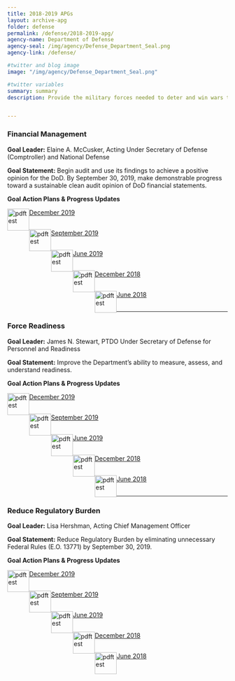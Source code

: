 ```yaml
---
title: 2018-2019 APGs
layout: archive-apg
folder: defense
permalink: /defense/2018-2019-apg/
agency-name: Department of Defense
agency-seal: /img/agency/Defense_Department_Seal.png
agency-link: /defense/

#twitter and blog image
image: "/img/agency/Defense_Department_Seal.png"

#twitter variables
summary: summary
description: Provide the military forces needed to deter and win wars to protect national security and the security of our allies.


---
```


<h3>Financial Management</h3>
<p><b>Goal Leader:</b> Elaine A. McCusker, Acting Under Secretary of Defense (Comptroller) and National Defense</p>

<p><b>Goal Statement:</b> Begin audit and use its findings to achieve a positive opinion for the DoD. By September 30, 2019, make demonstrable progress toward a sustainable clean audit opinion of DoD financial statements. </p>

<p><b>Goal Action Plans & Progress Updates</b></p>

<div class="usa-width-one-whole usa-media_block">
<div class= "usa-grid usa-graphic_list-row" style="padding-left:0rem;">

<div class="usa-width-one-half usa-media_block">

<p style="margin-bottom:30px;"><img src="{{site.baseurl}}/img/PDF_icon.png" alt="pdftest" style="float:left;width:50px;align:bottom;"><a class="usa-external_link"   href="{{site.baseurl}}/{{page.folder}}/2019_dec_DOD_Financial_Management.pdf">December 2019</a></p>

<p style="margin-bottom:30px;"><img src="{{site.baseurl}}/img/PDF_icon.png" alt="pdftest" style="float:left;width:50px;align:bottom;"><a class="usa-external_link"   href="{{site.baseurl}}/{{page.folder}}/FY2019_Sept_DOD_Financial_Management.pdf">September 2019</a></p>

<p style="margin-bottom:30px;"><img src="{{site.baseurl}}/img/PDF_icon.png" alt="pdftest" style="float:left;width:50px;align:bottom;"><a class="usa-external_link"   href="{{site.baseurl}}/{{page.folder}}/FY2019_June_DOD_Financial_Management.pdf">June 2019</a></p>

</div>

<div class="usa-width-one-half usa-media_block">

<p style="margin-bottom:30px;"><img src="{{site.baseurl}}/img/PDF_icon.png" alt="pdftest" style="float:left;width:50px;align:bottom;"><a class="usa-external_link"   href="{{site.baseurl}}/{{page.folder}}/FY2018_Q3_Financial_Management.pdf">December 2018</a></p>

<p style="margin-bottom:30px;"><img src="{{site.baseurl}}/img/PDF_icon.png" alt="pdftest" style="float:left;width:50px;align:bottom;"><a class="usa-external_link"   href="{{site.baseurl}}/{{page.folder}}/FY2018_Q2_Financial_Management.pdf">June 2018</a></p>

</div>

</div>
</div>

 <hr style="margin-top:20px;">

<h3>Force Readiness</h3>
<p><b>Goal Leader:</b> James N. Stewart, PTDO Under Secretary of Defense for Personnel and Readiness</p>

<p><b>Goal Statement:</b> Improve the Department’s ability to measure, assess, and understand readiness. </p>

<p><b>Goal Action Plans & Progress Updates</b></p>

<div class="usa-width-one-whole usa-media_block">
<div class= "usa-grid usa-graphic_list-row" style="padding-left:0rem;">

<div class="usa-width-one-half usa-media_block">

<p style="margin-bottom:30px;"><img src="{{site.baseurl}}/img/PDF_icon.png" alt="pdftest" style="float:left;width:50px;align:bottom;"><a class="usa-external_link"   href="{{site.baseurl}}/{{page.folder}}/2019_dec_DOD_Force_Readiness.pdf">December 2019</a></p>

<p style="margin-bottom:30px;"><img src="{{site.baseurl}}/img/PDF_icon.png" alt="pdftest" style="float:left;width:50px;align:bottom;"><a class="usa-external_link"   href="{{site.baseurl}}/{{page.folder}}/FY2019_Sept_DOD_Force_Readiness.pdf">September 2019</a></p>

<p style="margin-bottom:30px;"><img src="{{site.baseurl}}/img/PDF_icon.png" alt="pdftest" style="float:left;width:50px;align:bottom;"><a class="usa-external_link"   href="{{site.baseurl}}/{{page.folder}}/FY2019_June_DOD_Readiness.pdf">June 2019</a></p>

</div>

<div class="usa-width-one-half usa-media_block">

<p style="margin-bottom:30px;"><img src="{{site.baseurl}}/img/PDF_icon.png" alt="pdftest" style="float:left;width:50px;align:bottom;"><a class="usa-external_link"   href="{{site.baseurl}}/{{page.folder}}/FY2018_Q3_Force_Readiness.pdf">December 2018</a></p>

<p style="margin-bottom:30px;"><img src="{{site.baseurl}}/img/PDF_icon.png" alt="pdftest" style="float:left;width:50px;align:bottom;"><a class="usa-external_link"   href="{{site.baseurl}}/{{page.folder}}/FY2018_Q2_Force_Readiness.pdf">June 2018</a></p>
</div>

</div>
</div>

<hr>

<h3>Reduce Regulatory Burden</h3>
<p><b>Goal Leader:</b> Lisa Hershman, Acting Chief Management Officer </p>
<p><b>Goal Statement:</b> Reduce Regulatory Burden by eliminating unnecessary Federal Rules (E.O. 13771) by September 30, 2019. </p>

<p><b>Goal Action Plans & Progress Updates</b></p>

<div class="usa-width-one-whole usa-media_block">
<div class= "usa-grid usa-graphic_list-row" style="padding-left:0rem;">

<div class="usa-width-one-half usa-media_block">

<p style="margin-bottom:30px;"><img src="{{site.baseurl}}/img/PDF_icon.png" alt="pdftest" style="float:left;width:50px;align:bottom;"><a class="usa-external_link"   href="{{site.baseurl}}/{{page.folder}}/2019_dec_DOD_Reduce_Burden.pdf">December 2019</a></p>

<p style="margin-bottom:30px;"><img src="{{site.baseurl}}/img/PDF_icon.png" alt="pdftest" style="float:left;width:50px;align:bottom;"><a class="usa-external_link"   href="{{site.baseurl}}/{{page.folder}}/FY2019_Sept_DOD_Reduce_Burden.pdf">September 2019</a></p>

<p style="margin-bottom:30px;"><img src="{{site.baseurl}}/img/PDF_icon.png" alt="pdftest" style="float:left;width:50px;align:bottom;"><a class="usa-external_link"   href="{{site.baseurl}}/{{page.folder}}/FY2019_June_DOD_Reduce_Burden.pdf">June 2019</a></p>

</div>

<div class="usa-width-one-half usa-media_block">

<p style="margin-bottom:30px;"><img src="{{site.baseurl}}/img/PDF_icon.png" alt="pdftest" style="float:left;width:50px;align:bottom;"><a class="usa-external_link"   href="{{site.baseurl}}/{{page.folder}}/FY2018_Q3_Reduce_Regulatory_Burden.pdf">December 2018</a></p>

<p style="margin-bottom:30px;"><img src="{{site.baseurl}}/img/PDF_icon.png" alt="pdftest" style="float:left;width:50px;align:bottom;"><a class="usa-external_link"   href="{{site.baseurl}}/{{page.folder}}/FY2018_Q2_Reduce_Regulatory_Burden.pdf">June 2018</a></p>
</div>

</div>
</div>
